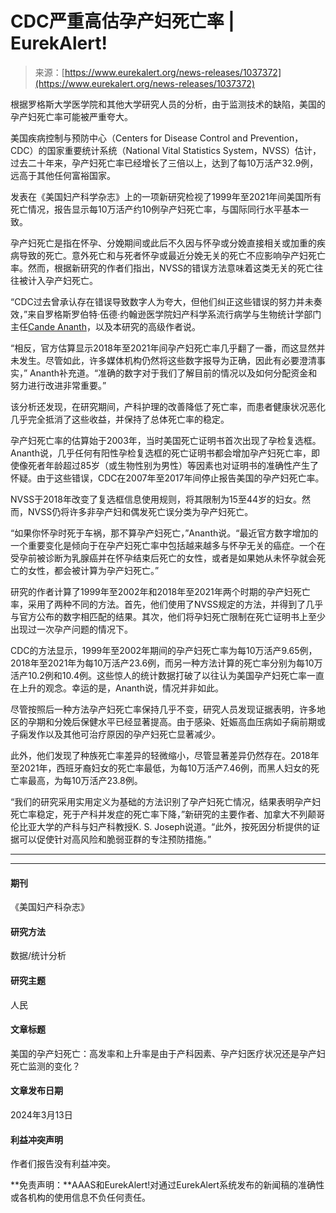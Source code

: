 <!--yml

category: 未分类

date: 2024-05-29 12:33:26

-->

# CDC严重高估孕产妇死亡率 | EurekAlert!

> 来源：[https://www.eurekalert.org/news-releases/1037372](https://www.eurekalert.org/news-releases/1037372)

根据罗格斯大学医学院和其他大学研究人员的分析，由于监测技术的缺陷，美国的孕产妇死亡率可能被严重夸大。

美国疾病控制与预防中心（Centers for Disease Control and Prevention，CDC）的国家重要统计系统（National Vital Statistics System，NVSS）估计，过去二十年来，孕产妇死亡率已经增长了三倍以上，达到了每10万活产32.9例，远高于其他任何富裕国家。

发表在《美国妇产科学杂志》上的一项新研究检视了1999年至2021年间美国所有死亡情况，报告显示每10万活产约10例孕产妇死亡率，与国际同行水平基本一致。

孕产妇死亡是指在怀孕、分娩期间或此后不久因与怀孕或分娩直接相关或加重的疾病导致的死亡。意外死亡和与死者怀孕或最近分娩无关的死亡不应影响孕产妇死亡率。然而，根据新研究的作者们指出，NVSS的错误方法意味着这类无关的死亡往往被计入孕产妇死亡。

“CDC过去曾承认存在错误导致数字人为夸大，但他们纠正这些错误的努力并未奏效，”来自罗格斯罗伯特·伍德·约翰逊医学院妇产科学系流行病学与生物统计学部门主任[Cande Ananth](https://rwjms.rutgers.edu/departments/obgyn/divisions/epidemiology-and-biostatistics/message-from-the-director)，以及本研究的高级作者说。

“相反，官方估算显示2018年至2021年间孕产妇死亡率几乎翻了一番，而这显然并未发生。尽管如此，许多媒体机构仍然将这些数字报导为正确，因此有必要澄清事实，” Ananth补充道。“准确的数字对于我们了解目前的情况以及如何分配资金和努力进行改进非常重要。”

该分析还发现，在研究期间，产科护理的改善降低了死亡率，而患者健康状况恶化几乎完全抵消了这些收益，并保持了总体死亡率的稳定。

孕产妇死亡率的估算始于2003年，当时美国死亡证明书首次出现了孕检复选框。Ananth说，几乎任何有阳性孕检复选框的死亡证明书都会增加孕产妇死亡率，即使像死者年龄超过85岁（或生物性别为男性）等因素也对证明书的准确性产生了怀疑。由于这些错误，CDC在2007年至2017年间停止报告美国的孕产妇死亡率。

NVSS于2018年改变了复选框信息使用规则，将其限制为15至44岁的妇女。然而，NVSS仍将许多非孕产妇和偶发死亡误分类为孕产妇死亡。

“如果你怀孕时死于车祸，那不算孕产妇死亡，”Ananth说。“最近官方数字增加的一个重要变化是倾向于在孕产妇死亡率中包括越来越多与怀孕无关的癌症。一个在受孕前被诊断为乳腺癌并在怀孕结束后死亡的女性，或者是如果她从未怀孕就会死亡的女性，都会被计算为孕产妇死亡。”

研究的作者计算了1999年至2002年和2018年至2021年两个时期的孕产妇死亡率，采用了两种不同的方法。首先，他们使用了NVSS规定的方法，并得到了几乎与官方公布的数字相匹配的结果。其次，他们将孕妇死亡限制在死亡证明书上至少出现过一次孕产问题的情况下。

CDC的方法显示，1999年至2002年期间的孕产妇死亡率为每10万活产9.65例，2018年至2021年为每10万活产23.6例，而另一种方法计算的死亡率分别为每10万活产10.2例和10.4例。这些惊人的统计数据打破了以往认为美国孕产妇死亡率一直在上升的观念。幸运的是，Ananth说，情况并非如此。

尽管按照后一种方法孕产妇死亡率保持几乎不变，研究人员发现证据表明，许多地区的孕期和分娩后保健水平已经显著提高。由于感染、妊娠高血压病如子痫前期或子痫发作以及其他可治疗原因的孕产妇死亡显著减少。

此外，他们发现了种族死亡率差异的轻微缩小，尽管显著差异仍然存在。2018年至2021年，西班牙裔妇女的死亡率最低，为每10万活产7.46例，而黑人妇女的死亡率最高，为每10万活产23.8例。

“我们的研究采用实用定义为基础的方法识别了孕产妇死亡情况，结果表明孕产妇死亡率稳定，死于产科并发症的死亡率下降，”新研究的主要作者、加拿大不列颠哥伦比亚大学的产科与妇产科教授K. S. Joseph说道。“此外，按死因分析提供的证据可以促使针对高风险和脆弱亚群的专注预防措施。”

* * *

* * *

#### 期刊

《美国妇产科杂志》

#### 研究方法

数据/统计分析

#### 研究主题

人民

#### 文章标题

美国的孕产妇死亡：高发率和上升率是由于产科因素、孕产妇医疗状况还是孕产妇死亡监测的变化？

#### 文章发布日期

2024年3月13日

#### 利益冲突声明

作者们报告没有利益冲突。

**免责声明：**AAAS和EurekAlert!对通过EurekAlert系统发布的新闻稿的准确性或各机构的使用信息不负任何责任。

